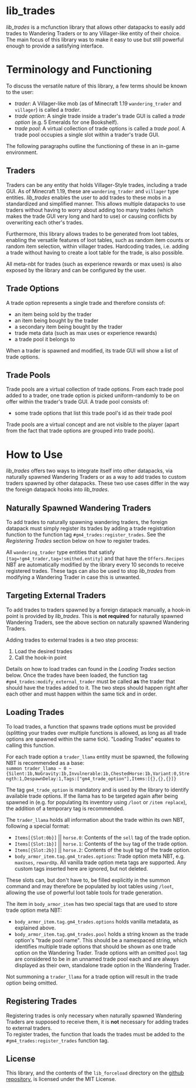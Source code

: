 # lib_trades

*lib_trades* is a mcfunction library that allows other datapacks to easily add trades to Wandering Traders or to any Villager-like entity of their choice. The main focus of this library was to make it easy to use but still powerful enough to provide a satisfying interface.

# Terminology and Functioning
To discuss the versatile nature of this library, a few terms should be known to the user:
- *trader*: A Villager-like mob (as of Minecraft 1.19 `wandering_trader` and `villager`) is called a *trader*.
- *trade option*: A single trade inside a trader's trade GUI is called a *trade option* (e.g. 5 Emeralds for one Bookshelf).
- *trade pool*: A virtual collection of trade options is called a *trade pool*. A trade pool occupies a single slot within a trader's trade GUI.

The following paragraphs outline the functioning of these in an in-game environment.

## Traders
Traders can be any entity that holds Villager-Style trades, including a trade GUI. As of Minecraft 1.19, these are `wandering_trader` and `villager` type entities.
*lib_trades* enables the user to add trades to these mobs in a standardized and simplified manner. This allows multiple datapacks to use traders without having to worry about adding too many trades (which makes the trade GUI very long and hard to use) or causing conflicts by overwriting each other's trades.<br>

Furthermore, this library allows trades to be generated from loot tables, enabling the versatile features of loot tables, such as random item counts or random item selection, within villager trades. Hardcoding trades, i.e. adding a trade without having to create a loot table for the trade, is also possible.<br>

All meta-nbt for trades (such as experience rewards or max uses) is also exposed by the library and can be configured by the user.

## Trade Options
A trade option represents a single trade and therefore consists of:
- an item being sold by the trader
- an item being bought by the trader
- a secondary item being bought by the trader
- trade meta data (such as max uses or experience rewards)
- a trade pool it belongs to

When a trader is spawned and modified, its trade GUI will show a list of trade options.

## Trade Pools
Trade pools are a virtual collection of trade options. From each trade pool added to a trader, one trade option is picked uniform-randomly to be on offer within the trader's trade GUI.
A trade pool consists of:
- some trade options that list this trade pool's id as their trade pool

Trade pools are a virtual concept and are not visible to the player (apart from the fact that trade options are grouped into trade pools).

# How to Use
*lib_trades* offers two ways to integrate itself into other datapacks, via naturally spawned Wandering Traders or as a way to add trades to custom traders spawned by other datapacks. These two use cases differ in the way the foreign datapack hooks into *lib_trades*.

## Naturally Spawned Wandering Traders
To add trades to naturally spawning wandering traders, the foreign datapack must simply register its trades by adding a trade registration function to the function tag `#gm4_trades:register_trades`. See the *Registering Trades* section below on how to register trades.<br>

All `wandering_trader` type entities that satisfy `[tag=!gm4_trader,tag=!smithed.entity]` and that have the `Offers.Recipes` NBT are automatically modified by the library every 10 seconds to receive registered trades. These tags can also be used to stop *lib_trades* from modifying a Wandering Trader in case this is unwanted.

## Targeting External Traders
To add trades to traders spawned by a foreign datapack manually, a hook-in point is provided by *lib_trades*. This is **not required** for naturally spawned Wandering Traders, see the above section on naturally spawned Wandering Traders.<br>

Adding trades to external trades is a two step process:
1. Load the desired trades
2. Call the hook-in point

Details on how to load trades can found in the *Loading Trades* section below. Once the trades have been loaded, the function tag `#gm4_trades:modify_external_trader` must be called **as** the trader that should have the trades added to it. The two steps should happen right after each other and must happen within the same tick and in order.

## Loading Trades
To load trades, a function that spawns trade options must be provided (splitting your trades over multiple functions is allowed, as long as all trade options are spawned within the same tick). "Loading Trades" equates to calling this function.<br>

For each trade option a `trader_llama` entity must be spawned, the following NBT is recommended as a base:<br>
```summon trader_llama ~ 0 ~ {Silent:1b,NoGravity:1b,Invulnerable:1b,ChestedHorse:1b,Variant:0,Strength:1,DespawnDelay:1,Tags:["gm4_trade_option"],Items:[{},{},{}]}```<br>

The tag `gm4_trade_option` is mandatory and is used by the library to identify available trade options. If the llama has to be targeted again after being spawned in (e.g. for populating its inventory using `/loot` or `/item replace`), the addition of a temporary tag is recommended.

The `trader_llama` holds all information about the trade within its own NBT, following a special format:
- `Items[{Slot:0b}]` || `horse.0`: Contents of the `sell` tag of the trade option.
- `Items[{Slot:1b}]` || `horse.1`: Contents of the `buy` tag of the trade option.
- `Items[{Slot:2b}]` || `horse.2`: Contents of the `buyB` tag of the trade option.
- `body_armor_item.tag.gm4_trades.options`: Trade option meta NBT, e.g. `maxUses`, `rewardXp`. All vanilla trade option meta tags are supported. Any custom tags inserted here are ignored, but not deleted.<br>

These slots can, but don't have to, be filled explicitly in the summon command and may therefore be populated by loot tables using `/loot`, allowing the use of powerful loot table tools for trade generation.

The item in `body_armor_item` has two special tags that are used to store trade option meta NBT:
- `body_armor_item.tag.gm4_trades.options` holds vanilla metadata, as explained above.
- `body_armor_item.tag.gm4_trades.pool` holds a string known as the trade option's "trade pool name". This should be a namespaced string, which identifies multiple trade options that should be shown as one trade option on the Wandering Trader. Trade options with an omitted `pool` tag are considered to be in an unnamed trade pool each and are always displayed as their own, standalone trade option in the Wandering Trader.

Not summoning a `trader_llama` for a trade option will result in the trade option being omitted.

## Registering Trades
Registering trades is only necessary when naturally spawned Wandering Traders are supposed to receive them, it is **not** necessary for adding trades to external traders.<br>
To register trades, the function that loads the trades must be added to the `#gm4_trades:register_trades` function tag.

## License
This library, and the contents of the `lib_forceload` directory on the [github repository](https://github.com/Gamemode4Dev/GM4_Datapacks), is licensed under the MIT License.
